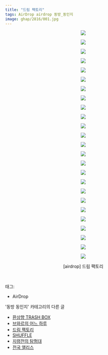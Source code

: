 ```yaml
---
title: "드림 팩토리"
tags: AirDrop airdrop 동방_동인지
image: ghap/2816/001.jpg
---
```

<div class="article">
<p style="text-align: center; clear: none; float: none;"><img src="{{ site.nasurl }}/ghap/2816/001.jpg"/></p>
<p style="text-align: center; clear: none; float: none;"><img src="{{ site.nasurl }}/ghap/2816/002.jpg"/></p>
<p style="text-align: center; clear: none; float: none;"><img src="{{ site.nasurl }}/ghap/2816/003.jpg"/></p>
<p style="text-align: center; clear: none; float: none;"><img src="{{ site.nasurl }}/ghap/2816/004.jpg"/></p>
<p style="text-align: center; clear: none; float: none;"><img src="{{ site.nasurl }}/ghap/2816/005.jpg"/></p>
<p style="text-align: center; clear: none; float: none;"><img src="{{ site.nasurl }}/ghap/2816/006.jpg"/></p>
<p style="text-align: center; clear: none; float: none;"><img src="{{ site.nasurl }}/ghap/2816/007.jpg"/></p>
<p style="text-align: center; clear: none; float: none;"><img src="{{ site.nasurl }}/ghap/2816/008.jpg"/></p>
<p style="text-align: center; clear: none; float: none;"><img src="{{ site.nasurl }}/ghap/2816/009.jpg"/></p>
<p style="text-align: center; clear: none; float: none;"><img src="{{ site.nasurl }}/ghap/2816/010.jpg"/></p>
<p style="text-align: center; clear: none; float: none;"><img src="{{ site.nasurl }}/ghap/2816/011.jpg"/></p>
<p style="text-align: center; clear: none; float: none;"><img src="{{ site.nasurl }}/ghap/2816/012.jpg"/></p>
<p style="text-align: center; clear: none; float: none;"><img src="{{ site.nasurl }}/ghap/2816/013.jpg"/></p>
<p style="text-align: center; clear: none; float: none;"><img src="{{ site.nasurl }}/ghap/2816/014.jpg"/></p>
<p style="text-align: center; clear: none; float: none;"><img src="{{ site.nasurl }}/ghap/2816/015.jpg"/></p>
<p style="text-align: center; clear: none; float: none;"><img src="{{ site.nasurl }}/ghap/2816/016.jpg"/></p>
<p style="text-align: center; clear: none; float: none;"><img src="{{ site.nasurl }}/ghap/2816/017.jpg"/></p>
<p style="text-align: center; clear: none; float: none;"><img src="{{ site.nasurl }}/ghap/2816/018.jpg"/></p>
<p style="text-align: center; clear: none; float: none;"><img src="{{ site.nasurl }}/ghap/2816/019.jpg"/></p>
<p style="text-align: center; clear: none; float: none;"><img src="{{ site.nasurl }}/ghap/2816/020.jpg"/></p>
<p style="text-align: center; clear: none; float: none;"><img src="{{ site.nasurl }}/ghap/2816/021.jpg"/></p>
<p style="text-align: center; clear: none; float: none;"><img src="{{ site.nasurl }}/ghap/2816/022.jpg"/></p>
<p style="text-align: center; clear: none; float: none;"><img src="{{ site.nasurl }}/ghap/2816/023.jpg"/></p>
<p style="text-align: center; clear: none; float: none;"><img src="{{ site.nasurl }}/ghap/2816/024.jpg"/></p>
<p style="text-align: center; clear: none; float: none;"><img src="{{ site.nasurl }}/ghap/2816/025.jpg"/></p>
<p style="text-align: center; clear: none; float: none;">[airdrop] 드림 팩토리</p>
<p><br/></p>
</div><div class="tagTrail">
<p>태그: </p>
<ul>
<li>AirDrop</li>
</ul>
</div><div class="another">
<p>'동방 동인지' 카테고리의 다른 글</p>
<ul>
<li><a href="/2016-12-03-ghap_2819">환상향 TRASH BOX</a></li>
<li><a href="/2016-12-03-ghap_2818">브와르의 어느 하루</a></li>
<li><a href="/2016-12-02-ghap_2816">드림 팩토리</a></li>
<li><a href="/2016-12-02-ghap_2815">SHUFFLE</a></li>
<li><a href="/2016-12-02-ghap_2814">지령전의 탐험대</a></li>
<li><a href="/2016-12-02-ghap_2813">전국 앨리스</a></li>
</ul>
</div><div class="cb_module cb_fluid">
<div class="cb_wrt cb_profile">
</div><!-- commentList close -->
</div>